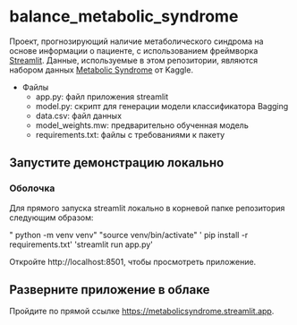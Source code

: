 # balance_metabolic_syndrome
Проект, прогнозирующий наличие метаболического синдрома на основе информации о пациенте, с использованием фреймворка [Streamlit](https://streamlit.io).
Данные, используемые в этом репозитории, являются набором данных [Metabolic Syndrome](https://www.kaggle.com/datasets/antimoni/metabolic-syndrome) от Kaggle.

* Файлы
   * app.py: файл приложения streamlit
   * model.py: скрипт для генерации модели классификатора Bagging
   * data.csv: файл данных 
   * model_weights.mw: предварительно обученная модель
   * requirements.txt: файлы с требованиями к пакету

## Запустите демонстрацию локально

### Оболочка
Для прямого запуска streamlit локально в корневой папке репозитория следующим образом:

" python -m venv venv"
"source venv/bin/activate"
' pip install -r requirements.txt'
'streamlit run app.py'

Откройте http://localhost:8501, чтобы просмотреть приложение.

## Разверните приложение в облаке

Пройдите по прямой ссылке https://metabolicsyndrome.streamlit.app.
